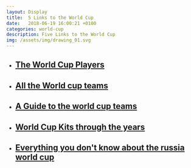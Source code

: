 ```yaml
---
layout: Display
title:  5 Links to the World Cup
date:   2018-06-19 16:00:21 +0100
categories: world-cup
description: Five Links to the World Cup
img: /assets/img/drawing_01.svg
---
```

<ul>
    <li>
        <a href="https://www.theguardian.com/football/ng-interactive/2018/jun/05/world-cup-2018-complete-guide-players-ratings-goals-caps" target="_blank"><h2>The World Cup Players</h2>
        </a>
    </li>
    <li>
        <a href="https://www.fifa.com/worldcup/teams/" target="_blank"><h2>All the World cup teams</h2>
        </a>
    </li>
    <li>
        <a href="https://www.nytimes.com/2018/06/11/sports/world-cup-groups.html#click=https://t.co/jSkoTl7pvH" target="_blank"><h2>A Guide to the world cup teams</h2>
        </a>
    </li>
    <li>
        <a href="https://www.theguardian.com/football/ng-interactive/2018/jun/12/world-cup-kits-through-the-ages" target="_blank"><h2>World Cup Kits through the years</h2>
        </a>
    </li>
    <li>
        <a href="https://pca.st/Zw0d" target="_blank"><h2>Everything you don't know about the russia world cup</h2>
        </a>
    </li>
</ul>